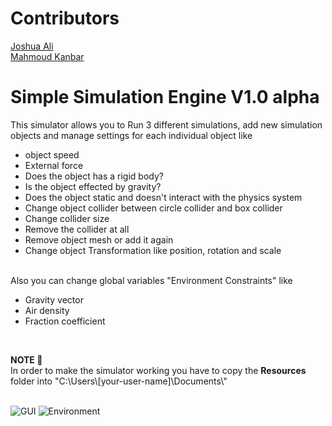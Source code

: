 # Contributors 

[Joshua Ali](https://github.com/JoshuaAli10)</br>
[Mahmoud Kanbar](https://github.com/MahmoudKanbar)</br>

# Simple Simulation Engine V1.0 alpha
This simulator allows you to Run 3 different simulations, add new simulation objects and manage settings for each individual object like
<ul>
<li> object speed </li>
<li> External force </li>
<li> Does the object has a rigid body? </li>
<li> Is the object effected by gravity? </li>
<li> Does the object static and doesn't interact with the physics system </li>
<li> Change object collider between circle collider and box collider </li>
<li> Change collider size </li>
<li> Remove the collider at all </li>
<li> Remove object mesh or add it again </li>
<li> Change object Transformation like position, rotation and scale </li>
</ul>
</br>
Also you can change global variables "Environment Constraints" like 
<ul>
<li> Gravity vector </li>
<li> Air density </li>
<li> Fraction coefficient </li>
</ul>
</br>
<p> 
  <b> NOTE 📝 </b> </br>
  In order to make the simulator working you have to copy the <b>Resources</b> folder into "C:\Users\[your-user-name]\Documents\"
<p>
</br>
<img src="https://user-images.githubusercontent.com/39844467/133611646-5b184453-ed8e-44d2-9d19-594f10a578ab.png" title="GUI">
<img src="https://user-images.githubusercontent.com/39844467/133611783-9f67630e-1e73-4795-a766-96627d4292e6.png" title="Environment">
